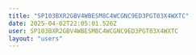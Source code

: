 ```yaml
---
title: "SP103BXR2GBV4WBESM8C4WCGNC9ED3PGT03X4WXTC"
date: 2025-04-02T22:05:01.526Z
user: SP103BXR2GBV4WBESM8C4WCGNC9ED3PGT03X4WXTC
layout: "users"
---
```

    